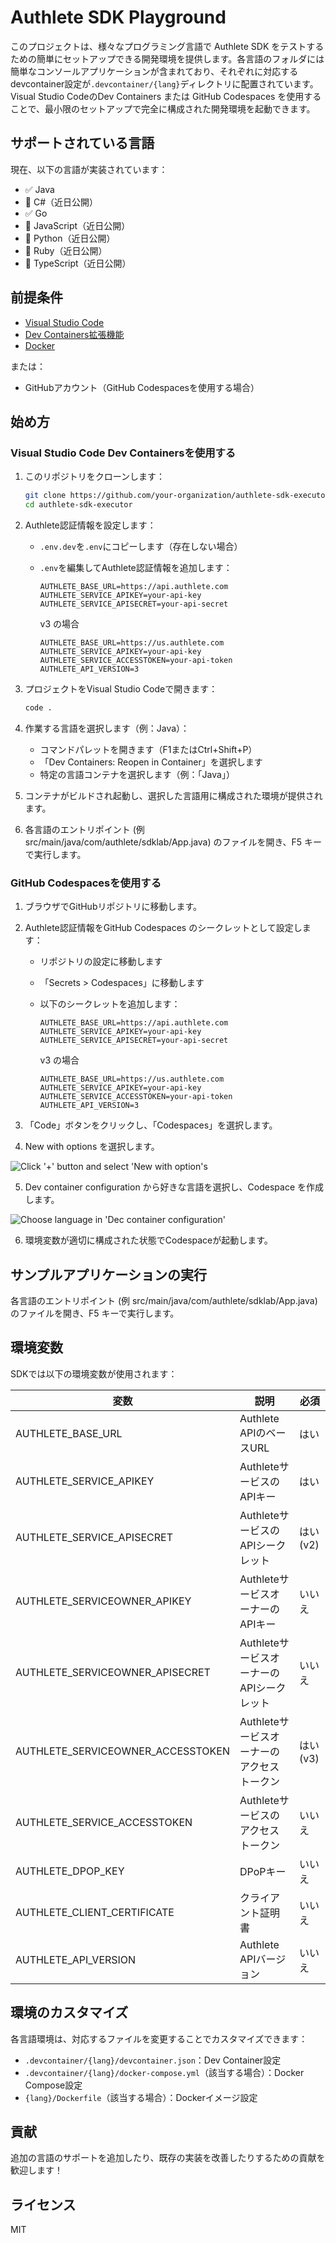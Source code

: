 # Authlete SDK Playground

このプロジェクトは、様々なプログラミング言語で Authlete SDK をテストするための簡単にセットアップできる開発環境を提供します。各言語のフォルダには簡単なコンソールアプリケーションが含まれており、それぞれに対応するdevcontainer設定が`.devcontainer/{lang}`ディレクトリに配置されています。
Visual Studio CodeのDev Containers または GitHub Codespaces を使用することで、最小限のセットアップで完全に構成された開発環境を起動できます。

## サポートされている言語

現在、以下の言語が実装されています：

- ✅ Java
- 🚧 C#（近日公開）
- ✅ Go
- 🚧 JavaScript（近日公開）
- 🚧 Python（近日公開）
- 🚧 Ruby（近日公開）
- 🚧 TypeScript（近日公開）

## 前提条件

- [Visual Studio Code](https://code.visualstudio.com/)
- [Dev Containers拡張機能](https://marketplace.visualstudio.com/items?itemName=ms-vscode-remote.remote-containers)
- [Docker](https://www.docker.com/products/docker-desktop/)

または：

- GitHubアカウント（GitHub Codespacesを使用する場合）

## 始め方

### Visual Studio Code Dev Containersを使用する

1. このリポジトリをクローンします：
   ```bash
   git clone https://github.com/your-organization/authlete-sdk-executor.git
   cd authlete-sdk-executor
   ```

2. Authlete認証情報を設定します：
   - `.env.dev`を`.env`にコピーします（存在しない場合）
   - `.env`を編集してAuthlete認証情報を追加します：
     ```
     AUTHLETE_BASE_URL=https://api.authlete.com
     AUTHLETE_SERVICE_APIKEY=your-api-key
     AUTHLETE_SERVICE_APISECRET=your-api-secret
     ```

     v3 の場合

     ```
     AUTHLETE_BASE_URL=https://us.authlete.com
     AUTHLETE_SERVICE_APIKEY=your-api-key
     AUTHLETE_SERVICE_ACCESSTOKEN=your-api-token
     AUTHLETE_API_VERSION=3
     ```


3. プロジェクトをVisual Studio Codeで開きます：
   ```bash
   code .
   ```

4. 作業する言語を選択します（例：Java）：
   - コマンドパレットを開きます（F1またはCtrl+Shift+P）
   - 「Dev Containers: Reopen in Container」を選択します
   - 特定の言語コンテナを選択します（例：「Java」）

5. コンテナがビルドされ起動し、選択した言語用に構成された環境が提供されます。

6. 各言語のエントリポイント (例 src/main/java/com/authlete/sdklab/App.java) のファイルを開き、F5 キーで実行します。

### GitHub Codespacesを使用する

1. ブラウザでGitHubリポジトリに移動します。

2. Authlete認証情報をGitHub Codespaces のシークレットとして設定します：
   - リポジトリの設定に移動します
   - 「Secrets > Codespaces」に移動します
   - 以下のシークレットを追加します：
     ```
     AUTHLETE_BASE_URL=https://api.authlete.com
     AUTHLETE_SERVICE_APIKEY=your-api-key
     AUTHLETE_SERVICE_APISECRET=your-api-secret
     ```

     v3 の場合

     ```
     AUTHLETE_BASE_URL=https://us.authlete.com
     AUTHLETE_SERVICE_APIKEY=your-api-key
     AUTHLETE_SERVICE_ACCESSTOKEN=your-api-token
     AUTHLETE_API_VERSION=3
     ```
3. 「Code」ボタンをクリックし、「Codespaces」を選択します。
4. New with options を選択します。

![Click '+' button and select 'New with option's](img/new-with-option.png)

5. Dev container configuration から好きな言語を選択し、Codespace を作成します。

![Choose language in 'Dec container configuration'](img/select-configuration.png)

6. 環境変数が適切に構成された状態でCodespaceが起動します。

## サンプルアプリケーションの実行

各言語のエントリポイント (例 src/main/java/com/authlete/sdklab/App.java) のファイルを開き、F5 キーで実行します。

## 環境変数

SDKでは以下の環境変数が使用されます：

| 変数 | 説明 | 必須 |
|----------|-------------|----------|
| AUTHLETE_BASE_URL | Authlete APIのベースURL | はい |
| AUTHLETE_SERVICE_APIKEY | AuthleteサービスのAPIキー | はい |
| AUTHLETE_SERVICE_APISECRET | AuthleteサービスのAPIシークレット | はい (v2) |
| AUTHLETE_SERVICEOWNER_APIKEY | AuthleteサービスオーナーのAPIキー | いいえ |
| AUTHLETE_SERVICEOWNER_APISECRET | AuthleteサービスオーナーのAPIシークレット | いいえ |
| AUTHLETE_SERVICEOWNER_ACCESSTOKEN | Authleteサービスオーナーのアクセストークン | はい (v3) |
| AUTHLETE_SERVICE_ACCESSTOKEN | Authleteサービスのアクセストークン | いいえ |
| AUTHLETE_DPOP_KEY | DPoPキー | いいえ |
| AUTHLETE_CLIENT_CERTIFICATE | クライアント証明書 | いいえ |
| AUTHLETE_API_VERSION | Authlete APIバージョン | いいえ |

## 環境のカスタマイズ

各言語環境は、対応するファイルを変更することでカスタマイズできます：

- `.devcontainer/{lang}/devcontainer.json`：Dev Container設定
- `.devcontainer/{lang}/docker-compose.yml`（該当する場合）：Docker Compose設定
- `{lang}/Dockerfile`（該当する場合）：Dockerイメージ設定

## 貢献

追加の言語のサポートを追加したり、既存の実装を改善したりするための貢献を歓迎します！

## ライセンス

MIT
